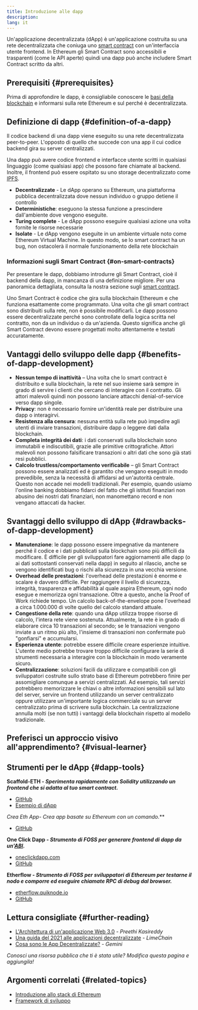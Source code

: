 ```yaml
---
title: Introduzione alle dapp
description:
lang: it
---
```


Un'applicazione decentralizzata (dApp) è un'applicazione costruita su una rete decentralizzata che coniuga uno [smart contract](/developers/docs/smart-contracts/) con un'interfaccia utente frontend. In Ethereum gli Smart Contract sono accessibili e trasparenti (come le API aperte) quindi una dapp può anche includere Smart Contract scritto da altri.

## Prerequisiti {#prerequisites}

Prima di approfondire le dapp, è consigliabile conoscere le [basi della blockchain](/developers/docs/intro-to-ethereum/) e informarsi sulla rete Ethereum e sul perché è decentralizzata.

## Definizione di dapp {#definition-of-a-dapp}

Il codice backend di una dapp viene eseguito su una rete decentralizzata peer-to-peer. L'opposto di quello che succede con una app il cui codice backend gira su server centralizzati.

Una dapp può avere codice frontend e interfacce utente scritti in qualsiasi linguaggio (come qualsiasi app) che possono fare chiamate al backend. Inoltre, il frontend può essere ospitato su uno storage decentralizzato come [IPFS](https://ipfs.io/).

- **Decentralizzate** - Le dApp operano su Ethereum, una piattaforma pubblica decentralizzata dove nessun individuo o gruppo detiene il controllo
- **Deterministiche**: eseguono la stessa funzione a prescindere dall'ambiente dove vengono eseguite.
- **Turing complete** - Le dApp possono eseguire qualsiasi azione una volta fornite le risorse necessarie
- **Isolate** - Le dApp vengono eseguite in un ambiente virtuale noto come Ethereum Virtual Machine. In questo modo, se lo smart contract ha un bug, non ostacolerà il normale funzionamento della rete blockchain

### Informazioni sugli Smart Contract {#on-smart-contracts}

Per presentare le dapp, dobbiamo introdurre gli Smart Contract, cioè il backend della dapp, in mancanza di una definizione migliore. Per una panoramica dettagliata, consulta la nostra sezione sugli [smart contract](/developers/docs/smart-contracts/).

Uno Smart Contract è codice che gira sulla blockchain Ethereum e che funziona esattamente come programmato. Una volta che gli smart contract sono distribuiti sulla rete, non è possibile modificarli. Le dapp possono essere decentralizzate perché sono controllate della logica scritta nel contratto, non da un individuo o da un'azienda. Questo significa anche gli Smart Contract devono essere progettati molto attentamente e testati accuratamente.

## Vantaggi dello sviluppo delle dapp {#benefits-of-dapp-development}

- **Nessun tempo di inattività** – Una volta che lo smart contract è distribuito e sulla blockchain, la rete nel suo insieme sarà sempre in grado di servire i clienti che cercano di interagire con il contratto. Gli attori malevoli quindi non possono lanciare attacchi denial-of-service verso dapp singole.
- **Privacy**: non è necessario fornire un'identità reale per distribuire una dapp o interagirvi.
- **Resistenza alla censura**: nessuna entità sulla rete può impedire agli utenti di inviare transazioni, distribuire dapp o leggere dati dalla blockchain.
- **Completa integrità dei dati**: i dati conservati sulla blockchain sono immutabili e indiscutibili, grazie alle primitive crittografiche. Attori malevoli non possono falsificare transazioni o altri dati che sono già stati resi pubblici.
- **Calcolo trustless/comportamento verificabile** – gli Smart Contract possono essere analizzati ed è garantito che vengano eseguiti in modo prevedibile, senza la necessità di affidarsi ad un'autorità centrale. Questo non accade nei modelli tradizionali. Per esempio, quando usiamo l'online banking dobbiamo fidarci del fatto che gli istituti finanziari non abusino dei nostri dati finanziari, non manomettano record e non vengano attaccati da hacker.

## Svantaggi dello sviluppo di dApp {#drawbacks-of-dapp-development}

- **Manutenzione**: le dapp possono essere impegnative da mantenere perché il codice e i dati pubblicati sulla blockchain sono più difficili da modificare. È difficile per gli sviluppatori fare aggiornamenti alle dapp (o ai dati sottostanti conservati nella dapp) in seguito al rilascio, anche se vengono identificati bug o rischi alla sicurezza in una vecchia versione.
- **Overhead delle prestazioni**: l'overhead delle prestazioni è enorme e scalare è davvero difficile. Per raggiungere il livello di sicurezza, integrità, trasparenza e affidabilità al quale aspira Ethereum, ogni nodo esegue e memorizza ogni transazione. Oltre a questo, anche la Proof of Work richiede tempo. Un calcolo back-of-the-envelope pone l'overhead a circa 1.000.000 di volte quello del calcolo standard attuale.
- **Congestione della rete**: quando una dApp utilizza troppe risorse di calcolo, l'intera rete viene sostenuta. Attualmente, la rete è in grado di elaborare circa 10 transazioni al secondo; se le transazioni vengono inviate a un ritmo più alto, l'insieme di transazioni non confermate può "gonfiarsi" e accumularsi.
- **Esperienza utente**: potrebbe essere difficile creare esperienze intuitive. L'utente medio potrebbe trovare troppo difficile configurare la serie di strumenti necessaria a interagire con la blockchain in modo veramente sicuro.
- **Centralizzazione**: soluzioni facili da utilizzare e compatibili con gli sviluppatori costruite sullo strato base di Ethereum potrebbero finire per assomigliare comunque a servizi centralizzati. Ad esempio, tali servizi potrebbero memorizzare le chiavi o altre informazioni sensibili sul lato del server, servire un frontend utilizzando un server centralizzato oppure utilizzare un'importante logica commerciale su un server centralizzato prima di scrivere sulla blockchain. La centralizzazione annulla molti (se non tutti) i vantaggi della blockchain rispetto al modello tradizionale.

## Preferisci un approccio visivo all'apprendimento? {#visual-learner}

<YouTube id="F50OrwV6Uk8" />

## Strumenti per le dApp {#dapp-tools}

**Scaffold-ETH _- Sperimenta rapidamente con Solidity utilizzando un frontend che si adatta al tuo smart contract._**

- [GitHub](https://github.com/austintgriffith/scaffold-eth)
- [Esempio di dApp](https://punkwallet.io/)

**Crea Eth App*- Crea app basate su Ethereum con un comando.***

- [GitHub](https://github.com/paulrberg/create-eth-app)

**One Click Dapp _- Strumento di FOSS per generare frontend di dapp da un'[ABI](/glossary/#abi)._**

- [oneclickdapp.com](https://oneclickdapp.com)
- [GitHub](https://github.com/oneclickdapp/oneclickdapp-v1)

**Etherflow _- Strumento di FOSS per sviluppatori di Ethereum per testarne il nodo e comporre ed eseguire chiamate RPC di debug dal browser._**

- [etherflow.quiknode.io](https://etherflow.quiknode.io/)
- [GitHub](https://github.com/abunsen/etherflow)

## Lettura consigliate {#further-reading}

- [L'Architettura di un'applicazione Web 3.0](https://www.preethikasireddy.com/post/the-architecture-of-a-web-3-0-application) - _Preethi Kasireddy_
- [Una guida del 2021 alle applicazioni decentralizzate](https://limechain.tech/blog/what-are-dapps-the-2021-guide/) - _LimeChain_
- [Cosa sono le App Decentralizzate?](https://www.gemini.com/cryptopedia/decentralized-applications-defi-dapps) - _Gemini_

_Conosci una risorsa pubblica che ti è stata utile? Modifica questa pagina e aggiungila!_

## Argomenti correlati {#related-topics}

- [Introduzione allo stack di Ethereum](/developers/docs/ethereum-stack/)
- [Framework di sviluppo](/developers/docs/frameworks/)
